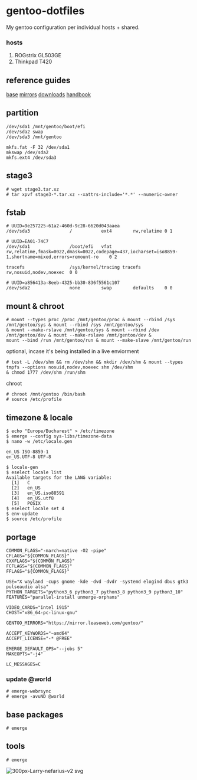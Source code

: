 # gentoo-dotfiles
My gentoo configuration per individual hosts + shared.
### hosts
1) ROGstrix GL503GE
2) Thinkpad T420

## reference guides
[base](https://wiki.gentoo.org/wiki/Handbook:AMD64/Installation/Base)
[mirrors](https://www.gentoo.org/downloads/mirrors)
[downloads](https://www.gentoo.org/downloads)
[handbook](https://wiki.gentoo.org/wiki/Handbook:Main_Page)
## partition
```
/dev/sda1 /mnt/gentoo/boot/efi
/dev/sda2 swap
/dev/sda3 /mnt/gentoo

mkfs.fat -F 32 /dev/sda1
mkswap /dev/sda2
mkfs.ext4 /dev/sda3
```
## stage3
```
# wget stage3.tar.xz
# tar xpvf stage3-*.tar.xz --xattrs-include='*.*' --numeric-owner
```
## fstab
```
# UUID=9e257225-61a2-460d-9c28-6620d043aaea
/dev/sda3           	/         	ext4      	rw,relatime	0 1

# UUID=EA01-74C7
/dev/sda1           	/boot/efi 	vfat      	rw,relatime,fmask=0022,dmask=0022,codepage=437,iocharset=iso8859-1,shortname=mixed,errors=remount-ro	0 2

tracefs             	/sys/kernel/tracing	tracefs   	rw,nosuid,nodev,noexec	0 0

# UUID=a856413a-8eeb-4325-bb30-836f5561c107
/dev/sda2           	none      	swap      	defaults  	0 0

```
## mount & chroot
```
# mount --types proc /proc /mnt/gentoo/proc & mount --rbind /sys /mnt/gentoo/sys & mount --rbind /sys /mnt/gentoo/sys 
& mount --make-rslave /mnt/gentoo/sys & mount --rbind /dev /mnt/gentoo/dev & mount --make-rslave /mnt/gentoo/dev &
mount --bind /run /mnt/gentoo/run & mount --make-slave /mnt/gentoo/run 
```
optional, incase it's being installed in a live enviorment
```
# test -L /dev/shm && rm /dev/shm && mkdir /dev/shm & mount --types tmpfs --options nosuid,nodev,noexec shm /dev/shm 
& chmod 1777 /dev/shm /run/shm
```
chroot
```
# chroot /mnt/gentoo /bin/bash
# source /etc/profile
```

## timezone & locale
```
$ echo "Europe/Bucharest" > /etc/timezone
$ emerge --config sys-libs/timezone-data
$ nano -w /etc/locale.gen

en_US ISO-8859-1
en_US.UTF-8 UTF-8

$ locale-gen
$ eselect locale list
Available targets for the LANG variable:
  [1]   C
  [2]   en_US
  [3]   en_US.iso88591
  [4]   en_US.utf8
  [5]   POSIX
$ eselect locale set 4
$ env-update
$ source /etc/profile
```
## portage 
```
COMMON_FLAGS="-march=native -O2 -pipe"
CFLAGS="${COMMON_FLAGS}"
CXXFLAGS="${COMMON_FLAGS}"
FCFLAGS="${COMMON_FLAGS}"
FFLAGS="${COMMON_FLAGS}"

USE="X wayland -cups gnome -kde -dvd -dvdr -systemd elogind dbus gtk3 pulseaudio alsa"
PYTHON_TARGETS="python3_6 python3_7 python3_8 python3_9 python3_10"
FEATURES="parallel-install unmerge-orphans"

VIDEO_CARDS="intel i915"
CHOST="x86_64-pc-linux-gnu"

GENTOO_MIRRORS="https://mirror.leaseweb.com/gentoo/"

ACCEPT_KEYWORDS="~amd64"
ACCEPT_LICENSE="-* @FREE"

EMERGE_DEFAULT_OPS="--jobs 5"
MAKEOPTS="-j4"

LC_MESSAGES=C
```
### update @world
```
# emerge-webrsync
# emerge -avuND @world
```
## base packages
```
# emerge 
```
## tools
```
# emerge 
```
![300px-Larry-nefarius-v2 svg](https://user-images.githubusercontent.com/92778316/216841517-fdccdf1d-1e0f-4082-925f-855a9b737d1b.png)
